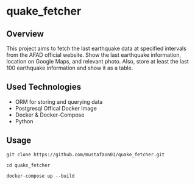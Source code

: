 # quake_fetcher

## Overview

This project aims to fetch the last earthquake data at specified intervals from the AFAD official website. Show the last earthquake information, location on Google Maps, and relevant photo.
Also, store at least the last 100 earthquake information and show it as a table.

## Used Technologies

- ORM for storing and querying data
- Postgresql Offical Docker Image
- Docker & Docker-Compose
- Python


## Usage

``` git clone https://github.com/mustafaon01/quake_fetcher.git ```

``` cd quake_fetcher ```

``` docker-compose up --build ```
